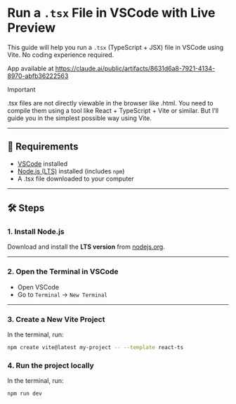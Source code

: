 # Run a `.tsx` File in VSCode with Live Preview

This guide will help you run a `.tsx` (TypeScript + JSX) file in VSCode using Vite. No coding experience required.

App available at https://claude.ai/public/artifacts/8631d6a8-7921-4134-8970-abfb36222563

> [!IMPORTANT]
> .tsx files are not directly viewable in the browser like .html. You need to compile them using a tool like React + TypeScript + Vite or similar. But I’ll guide you in the simplest possible way using Vite.

---

## 🚀 Requirements

- [VSCode](https://code.visualstudio.com/) installed
- [Node.js (LTS)](https://nodejs.org/) installed (includes `npm`)
- A .tsx file downloaded to your computer

---

## 🛠️ Steps

### 1. Install Node.js
Download and install the **LTS version** from [nodejs.org](https://nodejs.org/).

---

### 2. Open the Terminal in VSCode
- Open VSCode
- Go to `Terminal` → `New Terminal`

---

### 3. Create a New Vite Project

In the terminal, run:

```bash
npm create vite@latest my-project -- --template react-ts
```

### 4. Run the project locally

In the terminal, run:

```bash
npm run dev
```
